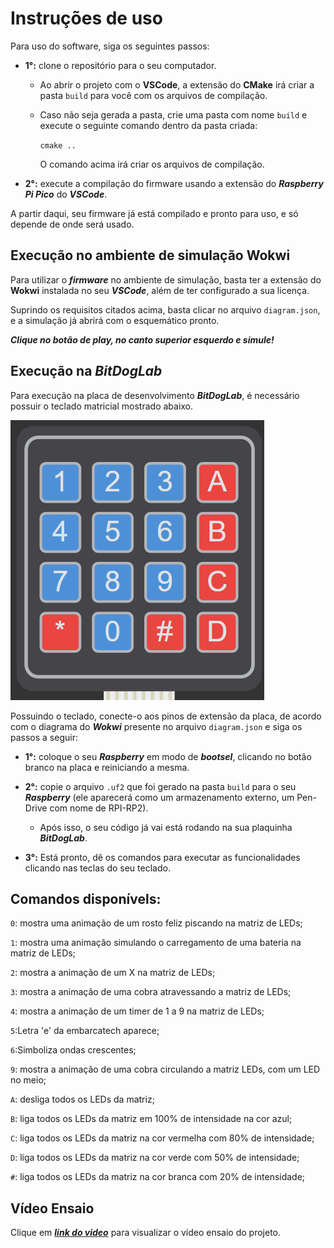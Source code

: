 # Instruções de uso

Para uso do software, siga os seguintes passos:

- **1°:** clone o repositório para o seu computador.

    - Ao abrir o projeto com o **VSCode**, a extensão do **CMake** irá criar a pasta ``build`` para você com os arquivos de compilação.

    - Caso não seja gerada a pasta, crie uma pasta com nome `build` e execute o seguinte comando dentro da pasta criada:
        
        ``cmake ..``

        O comando acima irá criar os arquivos de compilação.

- **2°:** execute a compilação do firmware usando a extensão do ***Raspberry Pi Pico*** do ***VSCode***.

A partir daqui, seu firmware já está compilado e pronto para uso, e só depende de onde será usado.

## Execução no ambiente de simulação Wokwi

Para utilizar o ***firmware*** no ambiente de simulação, basta ter a extensão do **Wokwi** instalada no seu ***VSCode***, além de ter configurado a sua licença.

Suprindo os requisitos citados acima, basta clicar no arquivo ``diagram.json``, e a simulação já abrirá com o esquemático pronto.

***Clique no botão de play, no canto superior esquerdo e simule!***

## Execução na *BitDogLab*

Para execução na placa de desenvolvimento ***BitDogLab***, é necessário possuir o teclado matricial mostrado abaixo.

![teclado matricial](/images/teclado.png)

Possuindo o teclado, conecte-o aos pinos de extensão da placa, de acordo com o diagrama do ***Wokwi*** presente no arquivo ``diagram.json`` e siga os passos a seguir:

- **1°:** coloque o seu ***Raspberry*** em modo de ***bootsel***, clicando no botão branco na placa e reiniciando a mesma.

- **2°:** copie o arquivo `.uf2` que foi gerado na pasta `build` para o seu ***Raspberry*** (ele aparecerá como um armazenamento externo, um Pen-Drive com nome de RPI-RP2).

    - Após isso, o seu código já vai está rodando na sua plaquinha ***BitDogLab***.

- **3°:** Está pronto, dê os comandos para executar as funcionalidades clicando nas teclas do seu teclado.


## Comandos disponívels:

`0`: mostra uma animação de um rosto feliz piscando na matriz de LEDs;

`1`: mostra uma animação simulando o carregamento de uma bateria na matriz de LEDs;

`2`: mostra a animação de um X na matriz de LEDs;

`3`: mostra a animação de uma cobra atravessando a matriz de LEDs;

`4`: mostra a animação de um timer de 1 a 9 na matriz de LEDs;

`5`:Letra 'e' da embarcatech aparece;

`6`:Simboliza ondas crescentes;

`9`: mostra a animação de uma cobra circulando a matriz LEDs, com um LED no meio;

`A`: desliga todos os LEDs da matriz;

`B`: liga todos os LEDs da matriz em 100% de intensidade na cor azul;

`C`: liga todos os LEDs da matriz na cor vermelha com 80% de intensidade;

`D`: liga todos os LEDs da matriz na cor verde com 50% de intensidade;

`#`: liga todos os LEDs da matriz na cor branca com 20% de intensidade;


## Vídeo Ensaio

Clique em ***[link do video]()*** para visualizar o vídeo ensaio do projeto.
